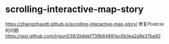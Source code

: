 # scrolling-interactive-map-story
https://zhangzihaodt.github.io/scrolling-interactive-map-story/
修复Postcss的问题
https://gist.github.com/trigun539/2b8ebf739b64881ec0b3ea2a9e37ba92
